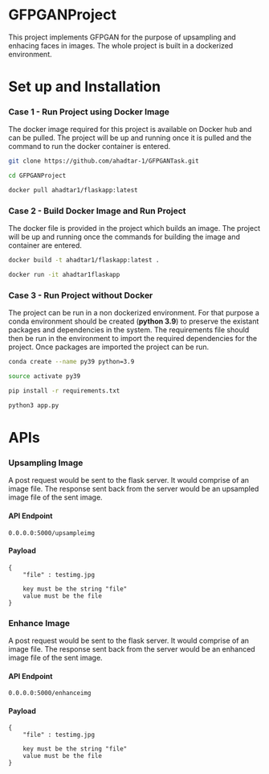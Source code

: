 # GFPGANProject

This project implements GFPGAN for the purpose of upsampling and enhacing faces in images. The whole project is built in a dockerized environment.

# Set up and Installation

### Case 1 - Run Project using Docker Image

The docker image required for this project is available on Docker hub and can be pulled. The project will be up and running once it is pulled and the command to run the docker container is entered.

```bash
git clone https://github.com/ahadtar-1/GFPGANTask.git

cd GFPGANProject

docker pull ahadtar1/flaskapp:latest
```

### Case 2 - Build Docker Image and Run Project

The docker file is provided in the project which builds an image. The project will be up and running once the commands for building the image and container are entered.

```bash
docker build -t ahadtar1/flaskapp:latest . 
```

```bash
docker run -it ahadtar1flaskapp
```

### Case 3 - Run Project without Docker

The project can be run in a non dockerized environment. For that purpose a conda environment should be created (**python 3.9**) to preserve the existant packages and dependencies in the system. The requirements file should then be run in the environment to import the required dependencies for the project. Once packages are imported the project can be run.

```bash
conda create --name py39 python=3.9

source activate py39

pip install -r requirements.txt
```

```bash
python3 app.py
```

# APIs

### Upsampling Image

A post request would be sent to the flask server. It would comprise of an image file. The response sent back from the server would be an upsampled image file of the sent image.

#### API Endpoint

```
0.0.0.0:5000/upsampleimg 
```

#### Payload
```
{
    "file" : testimg.jpg

    key must be the string "file"
    value must be the file
}
```

### Enhance Image

A post request would be sent to the flask server. It would comprise of an image file. The response sent back from the server would be an enhanced image file of the sent image.

#### API Endpoint

```
0.0.0.0:5000/enhanceimg 
```

#### Payload
```
{
    "file" : testimg.jpg

    key must be the string "file"
    value must be the file
}
```
